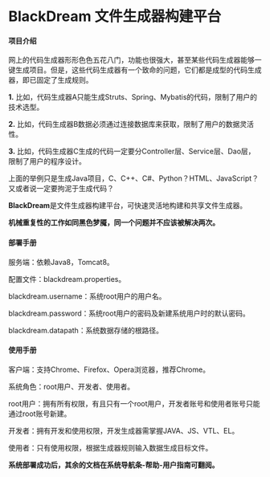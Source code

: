 # BlackDream 文件生成器构建平台
<div>
    <div>
        <h4><b>项目介绍</b></h4>
        <p>网上的代码生成器形形色色五花八门，功能也很强大，甚至某些代码生成器能够一键生成项目。但是，这些代码生成器有一个致命的问题，它们都是成型的代码生成器，即已固定了生成规则。</p>
        <p><b>1.</b> 比如，代码生成器A只能生成Struts、Spring、Mybatis的代码，限制了用户的技术选型。</p>
        <p><b>2.</b> 比如，代码生成器B数据必须通过连接数据库来获取，限制了用户的数据灵活性。</p>
        <p><b>3.</b> 比如，代码生成器C生成的代码一定要分Controller层、Service层、Dao层，限制了用户的程序设计。</p>
        <p>上面的举例只是生成Java项目，C、C++、C#、Python？HTML、JavaScript？又或者说一定要拘泥于生成代码？</p>
        <p><b>BlackDream</b>是文件生成器构建平台，可快速灵活地构建和共享文件生成器。</p>
        <p><b>机械重复性的工作如同黑色梦魇，同一个问题并不应该被解决两次。</b></p>
    </div>
    <div>
        <h4><b>部署手册</b></h4>
        <p>服务端：依赖Java8，Tomcat8。</p>
        <p>配置文件：blackdream.properties。</p>
        <p>blackdream.username：系统root用户的用户名。</p>
        <p>blackdream.password：系统root用户的密码及新建系统用户时的默认密码。</p>
        <p>blackdream.datapath：系统数据存储的根路径。</p>
        <h4><b>使用手册</b></h4>
        <p>客户端：支持Chrome、Firefox、Opera浏览器，推荐Chrome。</p>
        <p>系统角色：root用户、开发者、使用者。</p>
        <p>root用户：拥有所有权限，有且只有一个root用户，开发者账号和使用者账号只能通过root账号新建。</p>
        <p>开发者：拥有开发和使用权限，开发生成器需掌握JAVA、JS、VTL、EL。</p>
        <p>使用者：只有使用权限，根据生成器规则输入数据生成目标文件。</p>
        <p><b>系统部署成功后，其余的文档在系统导航条-帮助-用户指南可翻阅。</b></p>
    </div>
</div>
